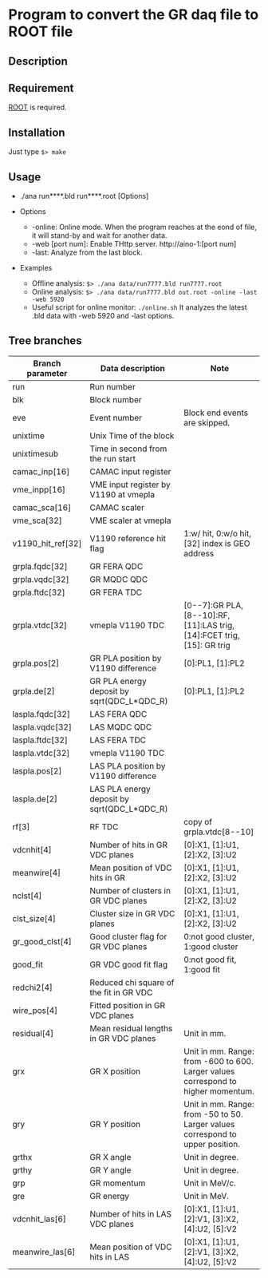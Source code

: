Program to convert the GR daq file to ROOT file
====

## Description

## Requirement
[ROOT](https://root.cern.ch/) is required.

## Installation
Just type `$> make`

## Usage
- ./ana run****.bld run****.root [Options]

- Options
  - -online: Online mode. When the program reaches at the eond of file,
  it will stand-by and wait for another data.
  - -web [port num]: Enable THttp server. http://aino-1:[port num]
  - -last: Analyze from the last block.

- Examples
  - Offline analysis: `$> ./ana data/run7777.bld run7777.root`
  - Online analysis:  `$> ./ana data/run7777.bld out.root -online -last -web 5920`
  - Useful script for online monitor: `./online.sh`
    It analyzes the latest .bld data with -web 5920 and -last options.

## Tree branches

|Branch parameter|Data description|Note|
| ------- | ----------- | ------- |
|run|Run number||
|blk|Block number||
|eve|Event number|Block end events are skipped.|
|unixtime|Unix Time of the block||
|unixtimesub|Time in second from the run start||
|camac_inp[16]|CAMAC input register||
|vme_inpp[16]|VME input register by V1190 at vmepla||
|camac_sca[16]|CAMAC scaler||
|vme_sca[32]|VME scaler at vmepla||
|v1190_hit_ref[32]|V1190 reference hit flag|1:w/ hit, 0:w/o hit, [32] index is GEO address|
|grpla.fqdc[32]|GR FERA QDC||
|grpla.vqdc[32]|GR MQDC QDC||
|grpla.ftdc[32]|GR FERA TDC||
|grpla.vtdc[32]|vmepla V1190 TDC|[0--7]:GR PLA, [8--10]:RF, [11]:LAS trig, [14]:FCET trig, [15]: GR trig|
|grpla.pos[2]|GR PLA position by V1190 difference|[0]:PL1, [1]:PL2|
|grpla.de[2]|GR PLA energy deposit by sqrt(QDC_L*QDC_R)|[0]:PL1, [1]:PL2|
|laspla.fqdc[32]|LAS FERA QDC||
|laspla.vqdc[32]|LAS MQDC QDC||
|laspla.ftdc[32]|LAS FERA TDC||
|laspla.vtdc[32]|vmepla V1190 TDC||
|laspla.pos[2]|LAS PLA position by V1190 difference||
|laspla.de[2]|LAS PLA energy deposit by sqrt(QDC_L*QDC_R)||
|rf[3]|RF TDC|copy of grpla.vtdc[8--10]|
|vdcnhit[4]|Number of hits in GR VDC planes|[0]:X1, [1]:U1, [2]:X2, [3]:U2|
|meanwire[4]|Mean position of VDC hits in GR|[0]:X1, [1]:U1, [2]:X2, [3]:U2|
|nclst[4]|Number of clusters in GR VDC planes|[0]:X1, [1]:U1, [2]:X2, [3]:U2|
|clst_size[4]|Cluster size in GR VDC planes|[0]:X1, [1]:U1, [2]:X2, [3]:U2|
|gr_good_clst[4]|Good cluster flag for GR VDC planes|0:not good cluster, 1:good cluster|
|good_fit|GR VDC good fit flag|0:not good fit, 1:good fit|
|redchi2[4]|Reduced chi square of the fit in GR VDC||
|wire_pos[4]|Fitted position in GR VDC planes||
|residual[4]|Mean residual lengths in GR VDC planes|Unit in mm.|
|grx|GR X position|Unit in mm. Range: from -600 to 600. Larger values correspond to higher momentum.|
|gry|GR Y position|Unit in mm. Range: from -50 to 50. Larger values correspond to upper position.|
|grthx|GR X angle|Unit in degree.|
|grthy|GR Y angle|Unit in degree.|
|grp|GR momentum|Unit in MeV/c.|
|gre|GR energy|Unit in MeV.|
|vdcnhit_las[6]|Number of hits in LAS VDC planes|[0]:X1, [1]:U1, [2]:V1, [3]:X2, [4]:U2, [5]:V2|
|meanwire_las[6]|Mean position of VDC hits in LAS|[0]:X1, [1]:U1, [2]:V1, [3]:X2, [4]:U2, [5]:V2|
